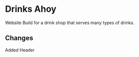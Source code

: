 # Drinks Ahoy
Website Build for a drink shop that serves many types of drinks.

## Changes
Added Header
